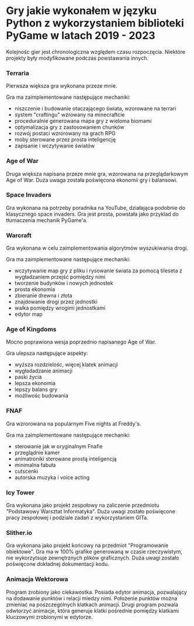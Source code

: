 # Gry jakie wykonałem w języku Python z wykorzystaniem biblioteki PyGame w latach 2019 - 2023 

Kolejnośc gier jest chronologiczna względem czasu rozpoczęcia. 
Niektóre projekty były modyfikowane podczas powstawania innych.

### Terraria

Pierwsza większa gra wykonana przeze mnie. 

Gra ma zaimplementowane następujące mechaniki:
- niszczenie i budowanie otaczającego świata, wzorowane na terrari
- system "craftingu" wzrowany na minecraftcie
- proceduralnie generowana mapa gry z wieloma biomami
- optymalizacja gry z zastosowaniem chunków
- rozwój postaci wzrorowany na grach RPG
- moby sterowane przez prosta inteligencję
- zapisanie i wczytywanie światów

### Age of War

Druga większa napisana przeze mnie gra, wzorowana na przeglądarkowym Age of War. 
Duża uwaga została poświęcona ekonomii gry i balansowi.

### Space Invaders

Gra wykonana na potrzeby poradnika na YouTube, działająca podobnie do klasycznego space invaders.
Gra jest prosta, powstała jako przyklad do tłumaczenia mechanik PyGame'a.

### Warcraft 

Gra wykonana w celu zaimplementowania algorytmów wyszukiwania drogi.

Gra ma zaimplementowane następujące mechaniki:
- wczytywanie map gry z pliku i rysowanie świata za pomocą tileseta z wygładzaniem przejść pomiędzy nimi
- tworzenie budynków i nowych jednostek
- prosta ekonomia
- zbieranie drewna i złota
- znajdowanie drogi przez jednostki
- walka pomiędzy wrogimi jednostkami
- edytor map

### Age of Kingdoms

Mocno poprawiona wesja poprzednio napisanego Age of War.

Gra ulepsza następujące aspekty:
- wyższa rozdzielośc, więcej klatek animacji
- wygładadzanie animacji
- paski życia
- lepsza ekonomia
- lepszy balans gry
- możliwośc budowania

### FNAF

Gra wzrorowana na popularnym Five nights at Freddy's.

Gra ma zaimplementowane następujące mechaniki:
- sterowanie jak w oryginalnym Fnafie
- przeglądnie kamer
- animatroniki sterowane prostą inteligencją
- minimalna fabuła
- cutscenki
- autorska muzyka i voice acting

### Icy Tower

Gra wykonana jako projekt zespołowy na zaliczenie przedmiotu "Podstawowy Warsztat Informatyka".
Duża uwagi zostało poświęcone pracy zespołowej i podziale zadań z wykorzystaniem GITa. 

### Slither.io

Gra wykonana jako projekt końcowy na przedmiot "Programowanie obiektowe". 
Gra ma w 100% grafike generowaną w czasie rzeczywistym, nie wykorzytsuje zewnętrznych plików graficznych.
Duża uwagi zostało poświęcone dokładnej dokumentacji kodu.

### Animacja Wektorowa

Program zrobiony jako ciekawostka. Posiada edytor animacja, pozwalający na dodawanie punktów i relacji miedzy nimi.
Położenie punktów można zmieniać na poszczególnych klatkach animacji. Drugi program pozwala odwtorzyć animacje,
która generuje klatki pośrednie pomiędzy klatkami kluczowymi zrobionymi w edytorze.
